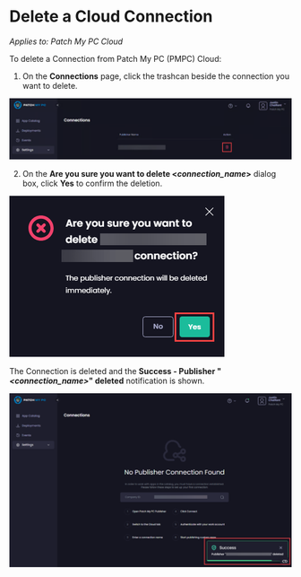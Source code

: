 # Delete a Cloud Connection

_Applies to: Patch My PC Cloud_

To delete a Connection from Patch My PC (PMPC) Cloud:

1. On the **Connections** page, click the trashcan beside the connection you want to delete.

![Clicking the trashcan beside the connection you want to delete](/_images/image-(2599).png "Clicking the trashcan beside the connection you want to delete")

2. On the **Are you sure you want to delete <**_**connection\_name**_**>** dialog box, click **Yes** to confirm the deletion.

![](/_images/image-(1711).png "")

The Connection is deleted and the **Success - Publisher "**_**\<connection\_name>**_**" deleted** notification is shown.

![](/_images/image-(98).png "")